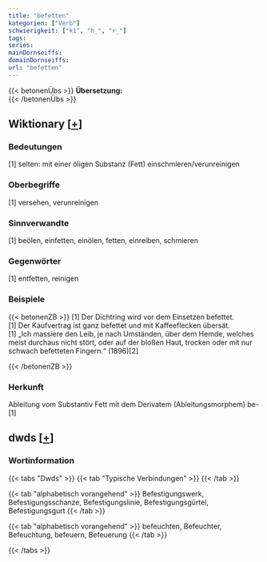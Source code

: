 ```yaml
---
title: "befetten"
kategorien: ["Verb"]
schwierigkeit: ["k1", "h_", "r_"]
tags:
series:
mainDornseiffs:
domainDornseiffs:
url: "befetten"
---
```


{{< betonenÜbs >}}
**Übersetzung:**  
{{< /betonenÜbs >}}

## Wiktionary [[+](https://de.wiktionary.org/wiki/befetten)]

### Bedeutungen
[1] selten: mit einer öligen Substanz (Fett) einschmieren/verunreinigen  

### Oberbegriffe
[1] versehen, verunreinigen  

### Sinnverwandte
[1] beölen, einfetten, einölen, fetten, einreiben, schmieren  

### Gegenwörter
[1] entfetten, reinigen  

### Beispiele
{{< betonenZB >}}
[1] Der Dichtring wird vor dem Einsetzen befettet.  
[1] Der Kaufvertrag ist ganz befettet und mit Kaffeeflecken übersät.  
[1] „Ich massiere den Leib, je nach Umständen, über dem Hemde, welches meist durchaus nicht stört, oder auf der bloßen Haut, trocken oder mit nur schwach befetteten Fingern.“ (1896)[2]  

{{< /betonenZB >}}
### Herkunft
Ableitung vom Substantiv Fett mit dem Derivatem (Ableitungsmorphem) be-[1]  



## dwds [[+](https://www.dwds.de/wb/befetten)]

### Wortinformation
{{< tabs "Dwds" >}}
{{< tab "Typische Verbindungen" >}}
{{< /tab >}}

{{< tab "alphabetisch vorangehend" >}}
Befestigungswerk, Befestigungsschanze, Befestigungslinie, Befestigungsgürtel, Befestigungsgurt
{{< /tab >}}

{{< tab "alphabetisch vorangehend" >}}
befeuchten, Befeuchter, Befeuchtung, befeuern, Befeuerung
{{< /tab >}}

{{< /tabs >}}

